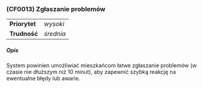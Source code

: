 ### (CF0013) Zgłaszanie problemów

|               |           |
|---------------|-----------|
| **Priorytet** | _wysoki_  |
| **Trudność**  | _średnia_ |

##### Opis

System powinien umożliwiać mieszkańcom łatwe zgłaszanie problemów (w czasie nie dłuższym niż 10 minut), aby zapewnić szybką reakcję na ewentualne błędy lub awarie.
